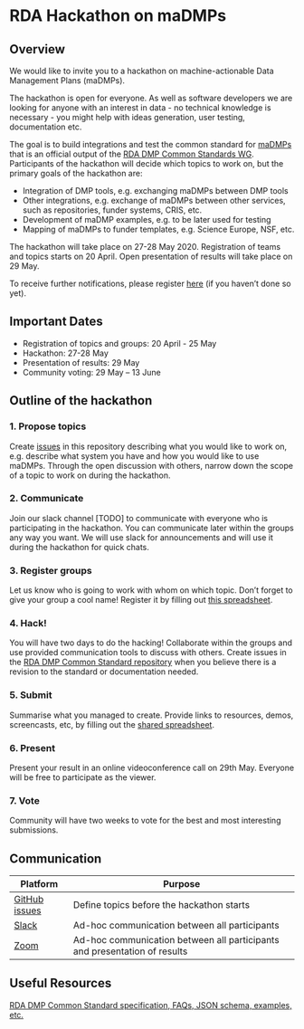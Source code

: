 # RDA Hackathon on maDMPs #

## Overview ##
We would like to invite you to a hackathon on machine-actionable Data Management Plans (maDMPs).  

The hackathon is open for everyone. As well as software developers we are looking for anyone with an interest in data - no technical knowledge is necessary - you might help with ideas generation, user testing, documentation etc.

The goal is to build integrations and test the common standard for [maDMPs](https://doi.org/10.15497/rda00039 ) that is an official output of the [RDA DMP Common Standards WG](https://www.rd-alliance.org/group/dmp-common-standards-wg/outcomes/rda-dmp-common-standard-machine-actionable-data-management ). Participants of the hackathon will decide which topics to work on,  but the primary goals of the hackathon are:
<ul>
<li> Integration of DMP tools, e.g. exchanging maDMPs between DMP tools
<li> Other integrations, e.g. exchange of maDMPs between other services, such as repositories, funder systems, CRIS, etc.
<li> Development of maDMP examples, e.g. to be later used for testing
<li> Mapping of maDMPs to funder templates, e.g. Science Europe, NSF, etc. 
</ul>

The hackathon will take place on 27-28 May 2020. Registration of teams and topics starts on 20 April. Open presentation of results will take place on 29 May.
  
To receive further notifications, please register [here](https://forms.gle/5LHPvKMuFE4bxjN3A ) (if you haven’t done so yet).



## Important Dates ##
<ul>
  <li> Registration of topics and groups: 20 April - 25 May
  <li> Hackathon: 27-28 May
  <li> Presentation of results: 29 May
  <li> Community voting: 29 May – 13 June
</ul>


## Outline of the hackathon ##

### 1.       Propose topics 
Create [issues](https://github.com/RDA-DMP-Common/hackathon-2020/issues) in this repository describing what you would like to work on, e.g. describe what system you have and how you would like to use maDMPs. Through the open discussion with others, narrow down the scope of a topic to work on during the hackathon. 

### 2.       Communicate ###
Join our slack channel [TODO] to communicate with everyone who is participating in the hackathon. You can communicate later within the groups any way you want. We will use slack for announcements and will use it during the hackathon for quick chats.  

### 3.       Register groups ###
Let us know who is going to work with whom on which topic. Don’t forget to give your group a cool name! Register it by filling out [this spreadsheet](https://docs.google.com/spreadsheets/d/12bwx0KbY8BAIh24sJQgl1Grhu_oxkMty6ZvsQQxSZ2k/edit?usp=sharing).

### 4.       Hack! ###
You will have two days to do the hacking! Collaborate within the groups and use provided communication tools to discuss with others. Create issues in the [RDA DMP Common Standard repository](https://github.com/RDA-DMP-Common/RDA-DMP-Common-Standard) when you believe there is a revision to the standard or documentation needed. 

### 5.       Submit ###
Summarise what you managed to create. Provide links to resources, demos, screencasts, etc, by filling out the [shared spreadsheet](https://docs.google.com/spreadsheets/d/12bwx0KbY8BAIh24sJQgl1Grhu_oxkMty6ZvsQQxSZ2k/edit?usp=sharing).

### 6.       Present ###
Present your result in an online videoconference call on 29th May. Everyone will be free to participate as the viewer.

### 7.       Vote ###
Community will have two weeks to vote for the best and most interesting submissions. 
 
## Communication ##

Platform | Purpose
---------|----------
[GitHub issues](https://github.com/RDA-DMP-Common/hackathon-2020/issues) | Define topics before the hackathon starts
[Slack](TODO) | Ad-hoc communication between all participants 
[Zoom](TODO) | Ad-hoc communication between all participants  and presentation of results


## Useful Resources
[RDA DMP Common Standard specification, FAQs, JSON schema, examples, etc.](https://github.com/RDA-DMP-Common/RDA-DMP-Common-Standard)


